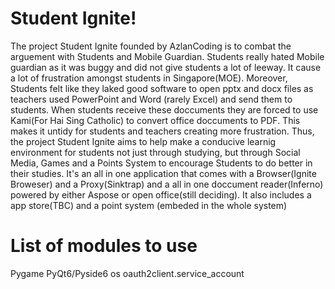 # Student Ignite!
The project Student Ignite founded by AzlanCoding is to combat the arguement with Students and Mobile Guardian. Students really hated Mobile guardian as it was buggy and did not give students a lot of leeway. It cause a lot of frustration amongst students in Singapore(MOE). Moreover, Students felt like they laked good software to open pptx and docx files as teachers used PowerPoint and Word (rarely Excel) and send them to students. When students receive these doccuments they are forced to use Kami(For Hai Sing Catholic) to convert office doccuments to PDF. This makes it untidy for students and teachers creating more frustration. Thus, the project Student Ignite aims to help make a conducive learnig environment for students not just through studying, but through Social Media, Games and a Points System to encourage Students to do better in their studies. It's an all in one application that comes with a Browser(Ignite Broweser) and a Proxy(Sinktrap) and a all in one doccument reader(Inferno) powered by either Aspose or open office(still deciding). It also includes a app store(TBC) and a point system (embeded in the whole system)
# List of modules to use
Pygame
PyQt6/Pyside6
os
oauth2client.service_account
